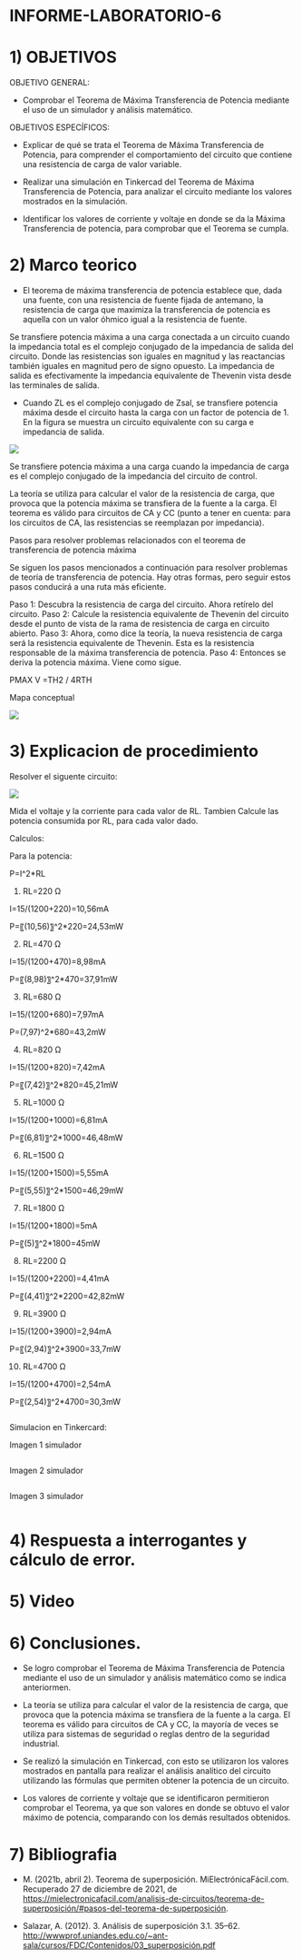 # INFORME-LABORATORIO-6

# 1) OBJETIVOS

OBJETIVO GENERAL:

- Comprobar el Teorema de Máxima Transferencia de Potencia mediante el uso de un simulador y análisis matemático.

OBJETIVOS ESPECÍFICOS:

- Explicar de qué se trata el Teorema de Máxima Transferencia de Potencia, para comprender el comportamiento del circuito que contiene una resistencia de carga de valor variable.

- Realizar una simulación en Tinkercad del Teorema de Máxima Transferencia de Potencia, para analizar el circuito mediante los valores mostrados en la simulación.

- Identificar los valores de corriente y voltaje en donde se da la Máxima Transferencia de potencia, para comprobar que el Teorema se cumpla.


# 2) Marco teorico

- El teorema de máxima transferencia de potencia establece que, dada una fuente, con una resistencia de fuente fijada de antemano, la resistencia de carga que maximiza la transferencia de potencia es aquella con un valor óhmico igual a la resistencia de fuente.
  
Se transfiere potencia máxima a una carga conectada a un circuito cuando la impedancia total es el complejo conjugado de la impedancia de salida del circuito. 
Donde las resistencias son iguales en magnitud y las reactancias también iguales en magnitud pero de signo opuesto. La impedancia de salida es efectivamente la impedancia equivalente de Thevenin vista desde las terminales de salida. 
- Cuando ZL es el complejo conjugado de Zsal, se transfiere potencia máxima desde el circuito hasta la carga con un factor de potencia de 1. En la figura  se muestra un circuito
equivalente con su carga e impedancia de salida.

![](https://github.com/spcueva1/INFORME-LABORATORIO-6/blob/adb81509e4e1ba409698da2181447ca593fa8f7b/Mac%20inf%20lab6/1.png)

Se transfiere potencia máxima a una carga cuando la impedancia de carga es el complejo conjugado de la impedancia del circuito de control.

La teoría se utiliza para calcular el valor de la resistencia de carga, que provoca que la potencia máxima se transfiera de la fuente a la carga. El teorema es válido para circuitos de CA y CC (punto a tener en cuenta: para los circuitos de CA, las resistencias se reemplazan por impedancia).

Pasos para resolver problemas relacionados con el teorema de transferencia de potencia máxima

Se siguen los pasos mencionados a continuación para resolver problemas de teoría de transferencia de potencia. Hay otras formas, pero seguir estos pasos conducirá a una ruta más eficiente.

Paso 1: Descubra la resistencia de carga del circuito. Ahora retírelo del circuito.
Paso 2: Calcule la resistencia equivalente de Thevenin del circuito desde el punto de vista de la rama de resistencia de carga en circuito abierto.
Paso 3: Ahora, como dice la teoría, la nueva resistencia de carga será la resistencia equivalente de Thevenin. Esta es la resistencia responsable de la máxima transferencia de potencia.
Paso 4: Entonces se deriva la potencia máxima. Viene como sigue.

PMAX V =TH2 / 4RTH

Mapa conceptual

![](https://github.com/spcueva1/INFORME-LABORATORIO-6/blob/adb81509e4e1ba409698da2181447ca593fa8f7b/Mac%20inf%20lab6/Mapa.jpg)




# 3) Explicacion de procedimiento


Resolver el siguente circuito: 

![](https://github.com/spcueva1/INFORME-LABORATORIO-6/blob/478fa16df2fa615b82dcfb09891983868746a8a0/lab%206.png)

Mida el voltaje y la corriente para cada valor de RL. Tambien Calcule las potencia consumida por RL, para cada valor dado.

Calculos:

Para la potencia:

P=I^2*RL

1) RL=220 Ω

I=15/(1200+220)=10,56mA

P=〖(10,56)〗^2*220=24,53mW

2) RL=470 Ω

I=15/(1200+470)=8,98mA

P=〖(8,98)〗^2*470=37,91mW

3) RL=680 Ω

I=15/(1200+680)=7,97mA

P=(7,97)^2*680=43,2mW

4) RL=820 Ω

I=15/(1200+820)=7,42mA

P=〖(7,42)〗^2*820=45,21mW

5) RL=1000 Ω

I=15/(1200+1000)=6,81mA

P=〖(6,81)〗^2*1000=46,48mW

6) RL=1500 Ω

I=15/(1200+1500)=5,55mA

P=〖(5,55)〗^2*1500=46,29mW

7) RL=1800 Ω

I=15/(1200+1800)=5mA

P=〖(5)〗^2*1800=45mW

8) RL=2200 Ω


I=15/(1200+2200)=4,41mA

P=〖(4,41)〗^2*2200=42,82mW

9) RL=3900 Ω

I=15/(1200+3900)=2,94mA

P=〖(2,94)〗^2*3900=33,7mW

10) RL=4700 Ω

I=15/(1200+4700)=2,54mA

P=〖(2,54)〗^2*4700=30,3mW


![]()


Simulacion en Tinkercard:

Imagen 1 simulador

![]()

Imagen 2 simulador

![]()

Imagen 3 simulador

![]()


# 4) Respuesta a interrogantes y cálculo de error.


# 5) Video




# 6) Conclusiones.

- Se logro comprobar el Teorema de Máxima Transferencia de Potencia mediante el uso de un simulador y análisis matemático como se indica anteriormen. 

- La teoría se utiliza para calcular el valor de la resistencia de carga, que provoca que la potencia máxima se transfiera de la fuente a la carga. El teorema es válido para circuitos de CA y CC, la mayoría de veces se utiliza para sistemas de seguridad o reglas dentro de la seguridad industrial.

- Se realizó la simulación en Tinkercad, con esto se utilizaron los valores mostrados en pantalla para realizar el análisis analítico del circuito utilizando las fórmulas que permiten obtener la potencia de un circuito.

- Los valores de corriente y voltaje que se identificaron permitieron comprobar el Teorema, ya que son valores en donde se obtuvo el valor máximo de potencia, comparando con los demás resultados obtenidos.

# 7) Bibliografia

- M. (2021b, abril 2). Teorema de superposición. MiElectrónicaFácil.com. Recuperado 27 de diciembre de 2021, de https://mielectronicafacil.com/analisis-de-circuitos/teorema-de-superposición/#pasos-del-teorema-de-superposición.

- Salazar, A. (2012). 3. Análisis de superposición 3.1. 35–62. http://wwwprof.uniandes.edu.co/~ant-sala/cursos/FDC/Contenidos/03_superposición.pdf
